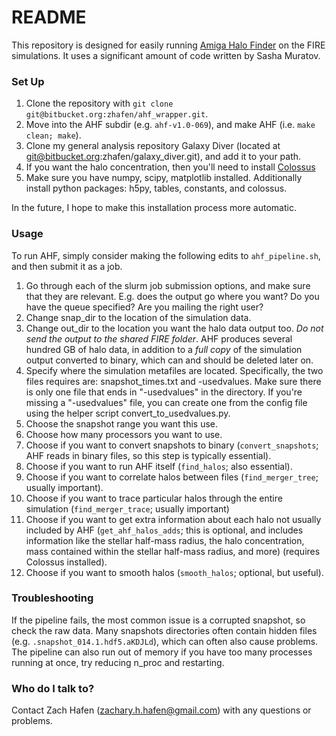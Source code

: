 # README #

This repository is designed for easily running [Amiga Halo Finder](http://popia.ft.uam.es/AHF/Documentation.html) on the FIRE simulations.
It uses a significant amount of code written by Sasha Muratov.

### Set Up ###

1. Clone the repository with `git clone git@bitbucket.org:zhafen/ahf_wrapper.git`.
2. Move into the AHF subdir (e.g. `ahf-v1.0-069`), and make AHF (i.e. `make clean; make`).
3. Clone my general analysis repository Galaxy Diver (located at git@bitbucket.org:zhafen/galaxy_diver.git), and add it to your path.
4. If you want the halo concentration, then you'll need to install [Colossus](http://www.benediktdiemer.com/code/colossus/)
5. Make sure you have numpy, scipy, matplotlib installed.  Additionally install python packages: h5py, tables, constants, and colossus.

In the future, I hope to make this installation process more automatic.

### Usage ###

To run AHF, simply consider making the following edits to `ahf_pipeline.sh`, and then submit it as a job.

1. Go through each of the slurm job submission options, and make sure that they are relevant. E.g. does the output go where you want? Do you have the queue specified? Are you mailing the right user?
2. Change snap_dir to the location of the simulation data.
3. Change out_dir to the location you want the halo data output too. *Do not send the output to the shared FIRE folder*. AHF produces several hundred GB of halo data, in addition to a *full copy* of the simulation output converted to binary, which can and should be deleted later on.
4. Specify where the simulation metafiles are located.  Specifically, the two files requires are: snapshot_times.txt and <config>-usedvalues.  Make sure there is only one file that ends in "-usedvalues" in the directory.  If you're missing a "-usedvalues" file, you can create one from the config file using the helper script convert_to_usedvalues.py.
5. Choose the snapshot range you want this use.
6. Choose how many processors you want to use.
7. Choose if you want to convert snapshots to binary (`convert_snapshots`; AHF reads in binary files, so this step is typically essential).
8. Choose if you want to run AHF itself (`find_halos`; also essential).
9. Choose if you want to correlate halos between files (`find_merger_tree`; usually important).
10. Choose if you want to trace particular halos through the entire simulation (`find_merger_trace`; usually important)
11. Choose if you want to get extra information about each halo not usually included by AHF (`get_ahf_halos_adds`; this is optional, and includes information like the stellar half-mass radius, the halo concentration, mass contained within the stellar half-mass radius, and more) (requires Colossus installed).
12. Choose if you want to smooth halos (`smooth_halos`; optional, but useful).

### Troubleshooting ###
If the pipeline fails, the most common issue is a corrupted snapshot, so check the raw data. Many snapshots directories often contain hidden files (e.g. `.snapshot_014.1.hdf5.aKDJLd`), which can often also cause problems. The pipeline can also run out of memory if you have too many processes running at once, try reducing n_proc and restarting.

### Who do I talk to? ###

Contact Zach Hafen (zachary.h.hafen@gmail.com) with any questions or problems.
